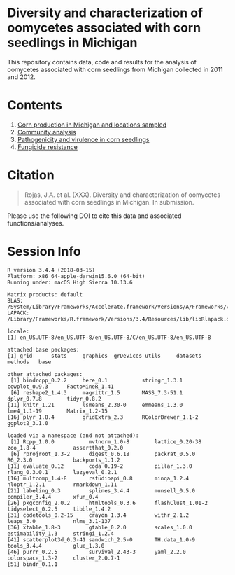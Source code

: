 # Diversity and characterization of oomycetes associated with corn seedlings in Michigan

This repository contains data, code and results for the analysis of oomycetes associated with corn seedlings from Michigan collected in 2011 and 2012.

Contents
========
1. [Corn production in Michigan and locations sampled](R_analysis/Corn_samples.md)
2. [Community analysis](R_analysis/Community_analysis.md)
3. [Pathogenicity and virulence in corn seedlings](R_analysis/Pathogenicity_corn.md)
4. [Fungicide resistance](R_analysis/PCA_and_DAPC.md)


Citation
========
> Rojas, J.A. et al. (XXX). Diversity and characterization of oomycetes associated with corn seedlings in Michigan. In submission.

Please use the following DOI to cite this data and associated functions/analyses.



Session Info
========

```
R version 3.4.4 (2018-03-15)
Platform: x86_64-apple-darwin15.6.0 (64-bit)
Running under: macOS High Sierra 10.13.6

Matrix products: default
BLAS: /System/Library/Frameworks/Accelerate.framework/Versions/A/Frameworks/vecLib.framework/Versions/A/libBLAS.dylib
LAPACK: /Library/Frameworks/R.framework/Versions/3.4/Resources/lib/libRlapack.dylib

locale:
[1] en_US.UTF-8/en_US.UTF-8/en_US.UTF-8/C/en_US.UTF-8/en_US.UTF-8

attached base packages:
[1] grid      stats     graphics  grDevices utils     datasets  methods   base     

other attached packages:
 [1] bindrcpp_0.2.2     here_0.1           stringr_1.3.1      cowplot_0.9.3      FactoMineR_1.41   
 [6] reshape2_1.4.3     magrittr_1.5       MASS_7.3-51.1      dplyr_0.7.8        tidyr_0.8.2       
[11] knitr_1.21         lsmeans_2.30-0     emmeans_1.3.0      lme4_1.1-19        Matrix_1.2-15     
[16] plyr_1.8.4         gridExtra_2.3      RColorBrewer_1.1-2 ggplot2_3.1.0     

loaded via a namespace (and not attached):
 [1] Rcpp_1.0.0           mvtnorm_1.0-8        lattice_0.20-38      zoo_1.8-4            assertthat_0.2.0    
 [6] rprojroot_1.3-2      digest_0.6.18        packrat_0.5.0        R6_2.3.0             backports_1.1.2     
[11] evaluate_0.12        coda_0.19-2          pillar_1.3.0         rlang_0.3.0.1        lazyeval_0.2.1      
[16] multcomp_1.4-8       rstudioapi_0.8       minqa_1.2.4          nloptr_1.2.1         rmarkdown_1.11      
[21] labeling_0.3         splines_3.4.4        munsell_0.5.0        compiler_3.4.4       xfun_0.4            
[26] pkgconfig_2.0.2      htmltools_0.3.6      flashClust_1.01-2    tidyselect_0.2.5     tibble_1.4.2        
[31] codetools_0.2-15     crayon_1.3.4         withr_2.1.2          leaps_3.0            nlme_3.1-137        
[36] xtable_1.8-3         gtable_0.2.0         scales_1.0.0         estimability_1.3     stringi_1.2.4       
[41] scatterplot3d_0.3-41 sandwich_2.5-0       TH.data_1.0-9        tools_3.4.4          glue_1.3.0          
[46] purrr_0.2.5          survival_2.43-3      yaml_2.2.0           colorspace_1.3-2     cluster_2.0.7-1     
[51] bindr_0.1.1         
```
